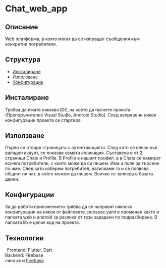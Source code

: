 # Chat_web_app

## Описание

Web платформа, в която могат да се изпращат съобщения към конкретни потребители. 

## Структура

- [Инсталиране](#installation)
- [Използване](#usage)
- [Конфигурации](#configuration)


## Инсталиране

Трябва да имате някакво IDE ,на което да пуснете проекта.(Препоръчително Visual Studio, Android Studio). След направени някои конфигурации проекта се стартира.

## Използване

Първо се отваря страницата с аутентикацията. След като се влезе във валиден акаунт, се показва самата апликация. Съставена е от 2 страници Chats и Profile. В Profile е нашият профил, а в Chats се намират всички потребители, с които може да си пишем. Има и поле за търсене по име. След като изберем потребител, натискаме го и се появява общият ни чат, в който можем да пишем. Всичко се записва в базата данни.

## Конфигурации
За да работи приложението трябва да се направят няколко конфигурации на някои от файловете. pubspec.yaml е променен както и папката web и android за разлика от тези зададени по подразбиране. В папката lib е целия код на проекта. 

## Технологии
-Frontend: Flutter, Dart <br> 
Backend: Firebase <br>
линк към [Firebase](https://console.firebase.google.com/project/chatweb-1a6a5/firestore/data/~2Fusers~2FFsZOs6zQ4f7bP1yR0ERV)





